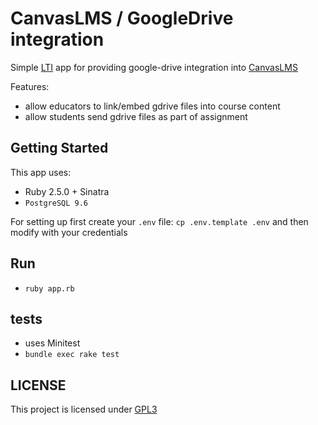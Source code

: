 # CanvasLMS / GoogleDrive integration

Simple [LTI](http://www.imsglobal.org/activity/learning-tools-interoperability) app for providing google-drive integration into [CanvasLMS](http://canvaslms.com/)

Features:
- allow educators to link/embed gdrive files into course content
- allow students send gdrive files as part of assignment

## Getting Started

This app uses:
* Ruby 2.5.0 + Sinatra
* `PostgreSQL 9.6`

For setting up first create your `.env` file:  `cp .env.template .env`
and then modify with your credentials

## Run
- `ruby app.rb`

## tests

- uses Minitest
- `bundle exec rake test`

## LICENSE

This project is licensed under [GPL3](https://tldrlegal.com/license/gnu-general-public-license-v3-\(gpl-3\))
